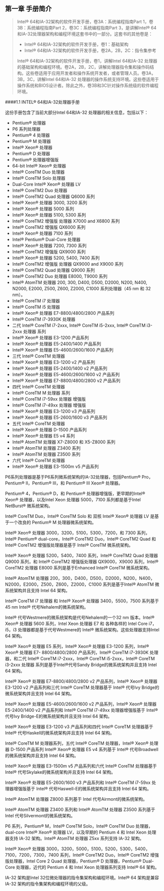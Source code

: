 ## 第一章 手册简介 ##
> Intel® 64和IA-32架构的软件开发手册，卷3A：系统编程指南Part 1，卷3B：系统编程指南Part 2，卷3C：系统编程指南Part 3，是讲解Intel® 64和IA-32处理器架构和编程环境这套书中的一部分。这套书的其他卷是：
>
> - Intel® 64和IA-32架构的软件开发手册，卷1：基础架构
> - Intel® 64和IA-32架构的软件开发手册，卷2A，2B，2C：指令集参考
>
> Intel® 64和IA-32架构的软件开发手册，卷1，讲解Intel 64和IA-32 处理器的基础架构和编程环境。卷2A，2B，2C，讲解处理器指令集和操作码结构。这些卷适用于应用开发者和操作系统开发者，或者管理人员。卷3A，3B，3C，讲解Intel 64和IA-32 处理器的操作系统支持环境。这些卷适用于操作系统和BIOS设计者。除此之外，卷3B和3C针对操作系统级的软件编程环境。

####1.1 INTEL® 64和IA-32处理器手册

这份手册包含了当前大部分Intel 64和IA-32 处理器的相关信息，包括以下：

- Pentium® 处理器
- P6 系列处理器
- Pentium® 4 处理器
- Pentium® M 处理器
- Intel® Xeon® 处理器
- Pentium® D 处理器
- Pentium® 处理器增强版
- 64-bit Intel® Xeon® 处理器
- Intel® CoreTM Duo 处理器
- Intel® CoreTM Solo 处理器
- Dual-Core Intel® Xeon® 处理器 LV
- Intel® CoreTM2 Duo 处理器
- Intel® CoreTM2 Quad 处理器 Q6000 系列
- Intel® Xeon® 处理器 3000, 3200 系列
- Intel® Xeon® 处理器 5000 系列
- Intel® Xeon® 处理器 5100, 5300 系列
- Intel® CoreTM2 增强版 处理器 X7000 and X6800 系列
- Intel® CoreTM2 增强版 QX6000 系列
- Intel® Xeon® 处理器 7100 系列
- Intel® Pentium® Dual-Core 处理器
- Intel® Xeon® 处理器 7200, 7300 系列
- Intel® CoreTM2 增强版 QX9000 系列
- Intel® Xeon® 处理器 5200, 5400, 7400 系列
- Intel® CoreTM2 增强版 处理器 QX9000 and X9000 系列
- Intel® CoreTM2 Quad 处理器 Q9000 系列
- Intel® CoreTM2 Duo 处理器 E8000, T9000 系列
- Intel® AtomTM 处理器 200, 300, D400, D500, D2000, N200, N400, N2000, E2000, Z500, Z600, Z2000, C1000 系列处理器（45 nm 和 32 nm）。
- Intel® CoreTM i7 处理器
- Intel® CoreTM i5 处理器
- Intel® Xeon® 处理器 E7-8800/4800/2800 产品系列
- Intel® CoreTM i7-3930K 处理器
- 二代 Intel® CoreTM i7-2xxx, Intel® CoreTM i5-2xxx, Intel® CoreTM i3-2xxx 处理器 系列
- Intel® Xeon® 处理器 E3-1200 产品系列
- Intel® Xeon® 处理器 E5-2400/1400 产品系列
- Intel® Xeon® 处理器 E5-4600/2600/1600 产品系列
- 三代 Intel® CoreTM 处理器
- Intel® Xeon® 处理器 E3-1200 v2 产品系列
- Intel® Xeon® 处理器 E5-2400/1400 v2 产品系列
- Intel® Xeon® 处理器 E5-4600/2600/1600 v2 产品系列
- Intel® Xeon® 处理器 E7-8800/4800/2800 v2 产品系列
- 四代 Intel® CoreTM 处理器
- Intel® CoreTM M 处理器 系列
- Intel® CoreTM i7-59xx 处理器 增强版
- Intel® CoreTM i7-49xx 处理器 增强版
- Intel® Xeon® 处理器 E3-1200 v3 产品系列
- Intel® Xeon® 处理器 E5-2600/1600 v3 产品系列
- 五代 Intel® CoreTM 处理器
- Intel® Xeon® 处理器 D-1500 产品系列
- Intel® Xeon® 处理器 E5 v4 系列
- Intel® AtomTM 处理器 X7-Z8000 和 X5-Z8000 系列
- Intel® AtomTM 处理器 Z3400 系列
- Intel® AtomTM 处理器 Z3500 系列
- 六代 Intel® CoreTM 处理器
- Intel® Xeon® 处理器 E3-1500m v5 产品系列

P6系列处理器是基于P6系列微系统架构的IA-32处理器，包括Pentium® Pro，Pentium® II，Pentium® III，和 Pentium® III Xeon® 处理器。

Pentium® 4，Pentium® D，和 Pentium® 处理器增强版，更早期的Intel® Xeon® 处理器，以及Intel Xeon 处理器 5000，7100 系列都是基于Intel NetBurst® 微系统架构。

Intel® CoreTM Duo，Intel® CoreTM Solo 和 双核 Intel® Xeon® 处理器 LV 是基于一个改良的 Pentium® M 处理器微系统架构。

Intel® Xeon® 处理器 3000，3200，5100，5300，7200，和 7300 系列，Intel® Pentium® dual-core，Intel® CoreTM2 Duo，Intel® CoreTM2 Quad 和 Intel® CoreTM2 增强版处理器是基于 Intel® CoreTM 微系统架构。

Intel® Xeon® 处理器 5200，5400，7400 系列，Intel® CoreTM2 Quad 处理器 Q9000 系列，和 Intel® CoreTM2 增强版处理器 QX9000，X9000 系列，Intel® CoreTM2 处理器 E8000 系列是基于Enhanced Intel® CoreTM 微系统架构。

Intel® AtomTM 处理器 200，300，D400，D500，D2000，N200，N400，N2000，E2000，Z500，Z600，Z2000，C1000 系列是基于Intel® AtomTM 微系统架构并且支持 Intel 64 架构。

Intel® CoreTM i7 处理器 和 Intel® Xeon® 处理器 3400，5500，7500 系列基于 45 nm Intel® 代号Nehalem的微系统架构。

Intel® 代号Westmere的微系统架构是代号Nehalem的一个32 nm 版本。Intel® Xeon® 处理器 5600 系列，Intel Xeon 处理器 E7 和 各种各样的 Intel Core i7，i5，i3 处理器都是基于代号Westmere的 Intel® 微系统架构。这些处理器支持Intel 64 架构。

Intel® Xeon® 处理器 E5 系列，Intel® Xeon® 处理器 E3-1200 系列，Intel® Xeon® 处理器 E7- 8800/4800/2800 产品系列，Intel® CoreTM i7-3930K 处理器，和二代 Intel® CoreTM i7-2xxx，Intel® CoreTM i5-2xxx，Intel® CoreTM i3-2xxx 处理器 系列是基于Intel®代号Sandy Bridge的微系统架构并且支持 Intel 64 架构。

Intel® Xeon® 处理器 E7-8800/4800/2800 v2 产品系列，Intel® Xeon® 处理器 E3-1200 v2 产品系列和三代 Intel® CoreTM 处理器基于 Intel® 代号Ivy Bridge的微系统架构并且支持 Intel 64 架构。

Intel® Xeon® 处理器 E5-4600/2600/1600 v2 产品系列，Intel® Xeon® 处理器 E5-2400/1400 v2 产品系列和 Intel® CoreTM i7-49xx 处理器增强版基于 Intel® 代号Ivy Bridge-E的微系统架构并且支持 Intel 64 架构。

Intel® Xeon® 处理器 E3-1200 v3 产品系列和四代 Intel® CoreTM 处理器基于 Intel® 代号Haskell的微系统架构并且支持 Intel 64 架构。

Intel® CoreTM M 处理器系列，五代 Intel® CoreTM 处理器，Intel® Xeon® 处理器 D-1500 产品系列 Intel® Xeon® 处理器 E5 v4 系列基于 Intel® 代号Broadwell的微系统架构并且支持 Intel 64 架构。

Intel® Xeon® 处理器 E3-1500m v5 产品系列和六代 Intel® CoreTM 处理器基于 Intel® 代号Skylake的微系统架构并且支持 Intel 64 架构。

Intel® Xeon® 处理器 E5-2600/1600 v3 产品系列和 Intel® CoreTM i7-59xx 处理器增强版基于 Intel® 代号Haswell-E的微系统架构并且支持 Intel 64 架构。

Intel® AtomTM 处理器 Z8000 系列基于 Intel 代号Airmont的微系统架构。

Intel® AtomTM 处理器 Z3400 系列和 Intel® AtomTM 处理器 Z3500 系列基于 Intel 代号Silvermont的微系统架构。

P6 系列，Pentium® M，Intel® CoreTM Solo，Intel® CoreTM Duo 处理器，dual-core Intel® Xeon® 处理器 LV，以及早期的 Pentium 4 和 Intel Xeon 处理器支持 IA-32 架构。Intel® AtomTM 处理器 Z5xx 系列支持 IA-32 架构。

Intel® Xeon® 处理器 3000，3200，5000，5100，5200，5300，5400，7100，7200，7300，7400 系列，Intel® CoreTM2 Duo，Intel® CoreTM2 增强版处理器，Intel Core 2 Quad 处理器，Pentium® D 处理器，Pentium® Dual-Core 处理器，近代的 Pentium 4 和 Intel Xeon 处理器系列支持 Intel® 64 架构。

IA-32 架构是Intel 32位微处理器的指令集架构和编程环境。Intel® 64 架构是兼容IA-32 架构的指令集架构和编程环境的父级。